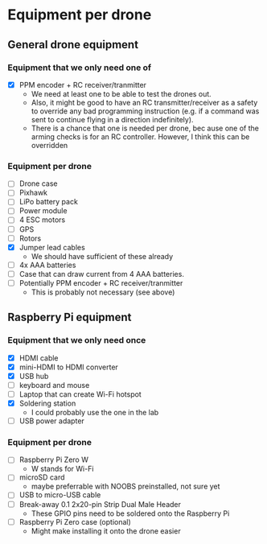 # Equipment per drone

## General drone equipment
### Equipment that we only need one of
- [x] PPM encoder + RC receiver/tranmitter
	- We need at least one to be able to test the drones out.
	- Also, it might be good to have an RC transmitter/receiver as a safety to override any bad programming instruction (e.g. if a command was sent to continue flying in a direction indefinitely).
	- There is a chance that one is needed per drone, bec ause one of the arming checks is for an RC controller. However, I think this can be overridden

### Equipment per drone
- [ ] Drone case
- [ ] Pixhawk
- [ ] LiPo battery pack
- [ ] Power module
- [ ] 4 ESC motors
- [ ] GPS
- [ ] Rotors
- [x] Jumper lead cables
	- We should have sufficient of these already
- [ ] 4x AAA batteries
- [ ] Case that can draw current from 4 AAA batteries.
- [ ] Potentially PPM encoder + RC receiver/tranmitter
	- This is probably not necessary (see above)


## Raspberry Pi equipment

### Equipment that we only need once
- [x] HDMI cable
- [x] mini-HDMI to HDMI converter
- [x] USB hub
- [ ] keyboard and mouse
- [ ] Laptop that can create Wi-Fi hotspot
- [x] Soldering station
	- I could probably use the one in the lab
- [ ] USB power adapter

### Equipment per drone
- [ ] Raspberry Pi Zero W
	- W stands for Wi-Fi
- [ ] microSD card 
	- maybe preferrable with NOOBS preinstalled, not sure yet
- [ ] USB to micro-USB cable
- [ ] Break-away 0.1 2x20-pin Strip Dual Male Header
	- These GPIO pins need to be soldered onto the Raspberry Pi
- [ ] Raspberry Pi Zero case (optional)
	- Might make installing it onto the drone easier